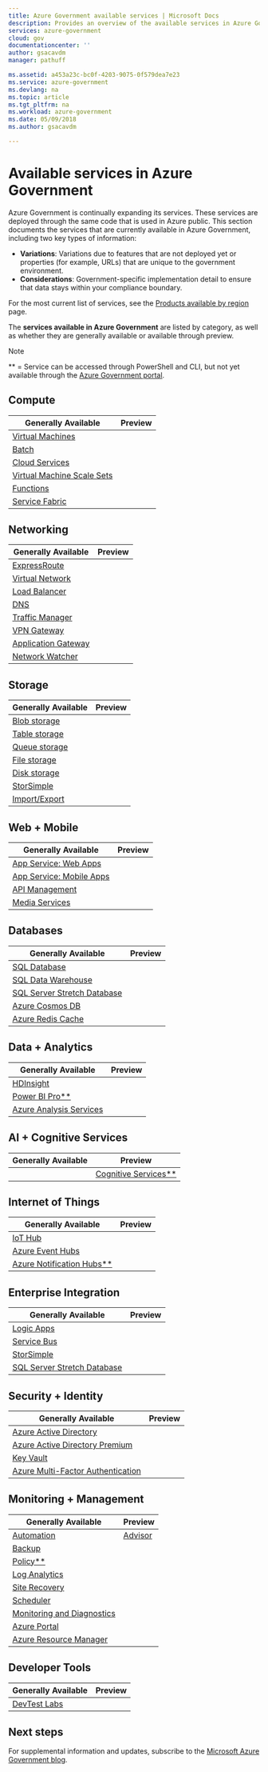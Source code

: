 ```yaml
---
title: Azure Government available services | Microsoft Docs
description: Provides an overview of the available services in Azure Government
services: azure-government
cloud: gov
documentationcenter: ''
author: gsacavdm
manager: pathuff

ms.assetid: a453a23c-bc0f-4203-9075-0f579dea7e23
ms.service: azure-government
ms.devlang: na
ms.topic: article
ms.tgt_pltfrm: na
ms.workload: azure-government
ms.date: 05/09/2018
ms.author: gsacavdm

---
```

# Available services in Azure Government
Azure Government is continually expanding its services. These services are deployed through the same code that is used in Azure public. This section documents the services that are currently available in Azure Government, including two key types of information:
* **Variations**: Variations due to features that are not deployed yet or properties (for example, URLs) that are unique to the government environment.  
* **Considerations**: Government-specific implementation detail to ensure that data stays within your compliance boundary.

For the most current list of services, see the [Products available by region](https://azure.microsoft.com/regions/services/) page. 

The **services available in Azure Government** are listed by category, as well as whether they are generally available or available through preview. 

> [!NOTE]
> ** = Service can be accessed through PowerShell and CLI, but not yet available through the [Azure Government portal](https://portal.azure.us).
>
>

## Compute
| Generally Available | Preview |
| --- | --- |
| [Virtual Machines](documentation-government-compute.md#virtual-machines) |  |
| [Batch](documentation-government-compute.md#batch) | |
| [Cloud Services](documentation-government-compute.md#cloud-services) | |
| [Virtual Machine Scale Sets](documentation-government-compute.md#virtual-machine-scale-sets) | |
| [Functions](documentation-government-compute.md#azure-functions) | |
| [Service Fabric](documentation-government-compute.md#service-fabric) | |

## Networking
| Generally Available | Preview |
| --- | --- |
| [ExpressRoute](documentation-government-networking.md#expressroute-private-connectivity) | | 
| [Virtual Network](documentation-government-networking.md#support-for-virtual-network) | |
| [Load Balancer](documentation-government-networking.md#support-for-load-balancer) | |
| [DNS](documentation-government-networking.md#support-for-dns) | |
| [Traffic Manager](documentation-government-networking.md#support-for-traffic-manager) | |
| [VPN Gateway](documentation-government-networking.md#support-for-vpn-gateway) | |
| [Application Gateway](documentation-government-networking.md#support-for-application-gateway) | |
| [Network Watcher](documentation-government-networking.md#support-for-network-watcher) | |

## Storage
| Generally Available | Preview |
| --- | --- |
| [Blob storage](documentation-government-services-storage.md#azure-storage) | |
| [Table storage](documentation-government-services-storage.md#azure-storage) | |
| [Queue storage](documentation-government-services-storage.md#azure-storage) | |
| [File storage](documentation-government-services-storage.md#azure-storage) | |
| [Disk storage](documentation-government-services-storage.md#azure-storage) | |
| [StorSimple](documentation-government-services-storage.md) | |
| [Import/Export](documentation-government-services-storage.md#azure-importexport) | |

## Web + Mobile
| Generally Available | Preview |
| --- | --- |
| [App Service: Web Apps](documentation-government-services-webandmobile.md#app-services) | |
| [App Service: Mobile Apps](documentation-government-services-webandmobile.md#app-services) | |
| [API Management](documentation-government-services-webandmobile.md#api-management) ||
| [Media Services](documentation-government-services-media.md) | |

## Databases
| Generally Available | Preview |
| --- | --- |
| [SQL Database](documentation-government-services-database.md#sql-database) | |
| [SQL Data Warehouse](documentation-government-services-database.md#sql-data-warehouse) | |
| [SQL Server Stretch Database](documentation-government-services-database.md#sql-server-stretch-database) | |
| [Azure Cosmos DB](documentation-government-services-database.md#azure-cosmos-db) | |
| [Azure Redis Cache](documentation-government-services-database.md#azure-redis-cache) | |

## Data + Analytics
| Generally Available | Preview |
| --- | --- |
| [HDInsight](documentation-government-services-dataandanalytics.md#hdinsight) | |
| [Power BI Pro**](documentation-government-services-dataandanalytics.md#power-bi) | |
| [Azure Analysis Services](documentation-government-services-dataandanalytics.md#azure-analysis-services) | |

## AI + Cognitive Services 
| Generally Available | Preview |
| --- | --- |
| | [Cognitive Services**](documentation-government-services-aiandcognitiveservices.md) |

## Internet of Things
| Generally Available | Preview |
| --- | --- |
| [IoT Hub](documentation-government-services-iot-hub.md#azure-iot-hub)| |
| [Azure Event Hubs](documentation-government-services-iot-hub.md#azure-event-hubs) | |
| [Azure Notification Hubs**](documentation-government-services-iot-hub.md#azure-notification-hubs) | |

## Enterprise Integration
| Generally Available | Preview |
| --- | --- |
| [Logic Apps](documentation-government-services-integration.md#logic-apps)| |
| [Service Bus](documentation-government-networking.md#support-for-service-bus)| |
| [StorSimple](documentation-government-services-storage.md) | |
| [SQL Server Stretch Database](documentation-government-services-database.md#sql-server-stretch-database) | |

## Security + Identity
| Generally Available | Preview |
| --- | --- |
| [Azure Active Directory](documentation-government-services-securityandidentity.md#azure-active-directory) | |
| [Azure Active Directory Premium](documentation-government-services-securityandidentity.md#azure-active-directory-premium-p1-and-p2) | |
| [Key Vault](documentation-government-services-securityandidentity.md#key-vault) | |
| [Azure Multi-Factor Authentication](documentation-government-services-securityandidentity.md#azure-multi-factor-authentication) | |

## Monitoring + Management
| Generally Available | Preview |
| --- | --- |
| [Automation](documentation-government-services-monitoringandmanagement.md#automation)| [Advisor](documentation-government-services-monitoringandmanagement.md#advisor) |
| [Backup](documentation-government-services-backup.md) | |
| [Policy**](documentation-government-services-monitoringandmanagement.md#policy) | |
| [Log Analytics](documentation-government-services-monitoringandmanagement.md#log-analytics) | |
| [Site Recovery](documentation-government-services-monitoringandmanagement.md#site-recovery) | | 
| [Scheduler](documentation-government-services-monitoringandmanagement.md#scheduler) | |
| [Monitoring and Diagnostics](documentation-government-services-monitoringandmanagement.md#monitor) | |
| [Azure Portal](documentation-government-services-monitoringandmanagement.md#azure-portal) | |
| [Azure Resource Manager](documentation-government-services-monitoringandmanagement.md#azure-resource-manager) | |

## Developer Tools
| Generally Available | Preview |
| --- | --- |
| [DevTest Labs](documentation-government-services-devtools.md#devtest-labs)| |


## Next steps
For supplemental information and updates, subscribe to the [Microsoft Azure Government blog](https://blogs.msdn.microsoft.com/azuregov/).
